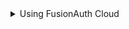 <details><summary>Using FusionAuth Cloud</summary>
When developing against a FusionAuth Cloud instance with a hostname ending in `fusionauth.io`, unless your application shares the same domain of `fusionauth.io` attempts to use these endpoints will fail with a `403` status code. 

These endpoints do not work correctly for cross origin requests. Cross origin requests occur when the application making the request to FusionAuth is using a separate domain. For example, if your application URL is `app.acme.com` and the FusionAuth URL is `acme.fusionauth.io` requests from your application to FusionAuth will be considered cross origin.

If possible, have FusionAuth and your application served by the same domain, using a [proxy if needed](/docs/operate/deploy/proxy-setup). For example, serve your app from `app.acme.com` and FusionAuth from `auth.acme.com`.

If this configuration is not possible, use one of these alternative methods:

* Develop using a local FusionAuth instance, so both your webapp and FusionAuth are running on `localhost`.
* Do not use the FusionAuth hosted backend, and instead write your own backend with a cross origin cookie policy: [here's an example](https://github.com/FusionAuth/fusionauth-javascript-sdk-express/tree/main).
* Configure a [custom domain name for the FusionAuth Cloud instance](/docs/get-started/run-in-the-cloud/cloud#updating-with-existing-custom-domains) (limited to certain plans).

Modifying FusionAuth CORS configuration options does not fix this issue because the cookies that FusionAuth writes will not be accessible cross domain.
</details>